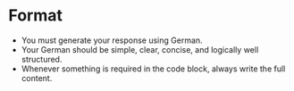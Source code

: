 
# Format
- You must generate your response using German.
- Your German should be simple, clear, concise, and logically well structured.
- Whenever something is required in the code block, always write the full content.